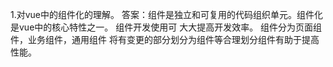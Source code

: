 1.对vue中的组件化的理解。
答案：组件是独立和可复用的代码组织单元。组件化是vue中的核心特性之一。
组件开发使用可 大大提高开发效率。
组件分为页面组件，业务组件，通用组件
将有变更的部分划分为组件等合理划分组件有助于提高性能。